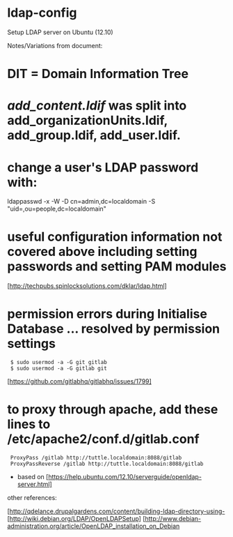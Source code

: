 ldap-config
===========

Setup LDAP server on Ubuntu (12.10)

Notes/Variations from document:

# DIT = Domain Information Tree
# _add_content.ldif_ was split into add_organizationUnits.ldif, add_group.ldif, add_user.ldif.
# change a user's LDAP password with:
   ldappasswd -x -W -D cn=admin,dc=localdomain -S "uid=<user>,ou=people,dc=localdomain"
# useful configuration information not covered above including setting passwords and setting PAM modules
   [http://techpubs.spinlocksolutions.com/dklar/ldap.html]
# permission errors during Initialise Database ... resolved by permission settings
     $ sudo usermod -a -G git gitlab
     $ sudo usermod -a -G gitlab git
   [https://github.com/gitlabhq/gitlabhq/issues/1799]
# to proxy through apache, add these lines to /etc/apache2/conf.d/gitlab.conf
     ProxyPass /gitlab http://tuttle.localdomain:8088/gitlab
     ProxyPassReverse /gitlab http://tuttle.localdomain:8088/gitlab

* based on [https://help.ubuntu.com/12.10/serverguide/openldap-server.html]

other references:

 [http://qdelance.drupalgardens.com/content/building-ldap-directory-using-
 [http://wiki.debian.org/LDAP/OpenLDAPSetup]
 [http://www.debian-administration.org/article/OpenLDAP_installation_on_Debian

